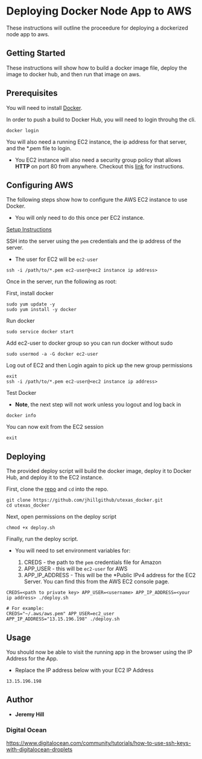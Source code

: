 # Deploying Docker Node App to AWS

These instructions will outline the proceedure for deploying a dockerized node app to aws.

## Getting Started

These instructions will show how to build a docker image file, deploy the image to docker hub, and then run that image on aws.

## Prerequisites

You will need to install [Docker](https://www.docker.com/community-edition).

In order to push a build to Docker Hub, you will need to login throuhg the cli.

```shell
docker login
```

You will also need a running EC2 instance, the ip address for that server, and the *.pem file to login.

* You EC2 instance will also need a security group policy that allows **HTTP** on port 80 from anywhere. Checkout this [link](https://stackoverflow.com/questions/5004159/opening-port-80-ec2-amazon-web-services/10454688#10454688) for instructions.

## Configuring AWS

The following steps show how to configure the AWS EC2 instance to use Docker.

* You will only need to do this once per EC2 instance. 

[Setup Instructions](http://docs.aws.amazon.com/AmazonECS/latest/developerguide/docker-basics.html)

SSH into the server using the `pem` credentials and the ip address of the server.

* The user for EC2 will be `ec2-user`

```shell
ssh -i /path/to/*.pem ec2-user@<ec2 instance ip address>
```

Once in the server, run the following as root:

First, install docker

```shell
sudo yum update -y
sudo yum install -y docker
```

Run docker

```shell
sudo service docker start
```

Add ec2-user to docker group so you can run docker without sudo

```shell
sudo usermod -a -G docker ec2-user
```

Log out of EC2 and then Login again to pick up the new group permissions

```shell
exit
ssh -i /path/to/*.pem ec2-user@<ec2 instance ip address>
```

Test Docker

* **Note**, the next step will not work unless you logout and log back in

```shell
docker info
```

You can now exit from the EC2 session

```shell
exit
```

## Deploying

The provided deploy script will build the docker image, deploy it to Docker Hub, and deploy it to the EC2 instance.

First, clone the [repo](https://github.com/jhillgithub/utexas_docker) and `cd` into the repo.

```shell
git clone https://github.com/jhillgithub/utexas_docker.git
cd utexas_docker
```

Next, open permissions on the deploy script

```shell
chmod +x deploy.sh
```

Finally, run the deploy script.

* You will need to set environment variables for:

    1. CREDS - the path to the `pem` credentials file for Amazon
    2. APP_USER - this will be `ec2-user` for AWS 
    3. APP_IP_ADDRESS - This will be the *Public IPv4 address for the EC2 Server. You can find this from the AWS EC2 console page.

```shell
CREDS=<path to private key> APP_USER=<username> APP_IP_ADDRESS=<your ip address> ./deploy.sh

# For example:
CREDS="~/.aws/aws.pem" APP_USER=ec2_user APP_IP_ADDRESS="13.15.196.198" ./deploy.sh
```

## Usage

You should now be able to visit the running app in the browser using the IP Address for the App.

* Replace the IP address below with your EC2 IP Address

```shell
13.15.196.198
```

## Author

* **Jeremy Hill**

### Digital Ocean

https://www.digitalocean.com/community/tutorials/how-to-use-ssh-keys-with-digitalocean-droplets
